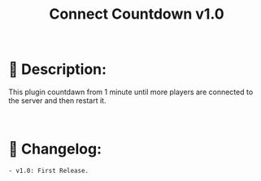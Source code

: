 <h1 align="center">Connect Countdown v1.0</h1>

<br />

# :page_facing_up: Description:
This plugin countdawn from 1 minute until more players are connected to the server and then restart it.

<br />

# :scroll: Changelog:
    - v1.0: First Release.
